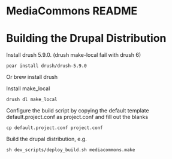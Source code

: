 MediaCommons README
============

# Building the Drupal Distribution

Install drush 5.9.0. (drush make-local fail with drush 6)

	pear install drush/drush-5.9.0

Or
	brew install drush
    
Install make_local

	drush dl make_local

Configure the build script by copying the default template default.project.conf as project.conf and fill out the blanks

	cp default.project.conf project.conf

Build the drupal distribution, e.g.

	sh dev_scripts/deploy_build.sh mediacommons.make



